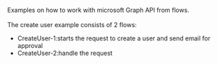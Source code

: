 Examples on how to work with microsoft Graph API from flows.<br><br>
The create user example consists of 2 flows:
- CreateUser-1:starts the request to create a user and send email for approval
- CreateUser-2:handle the request
